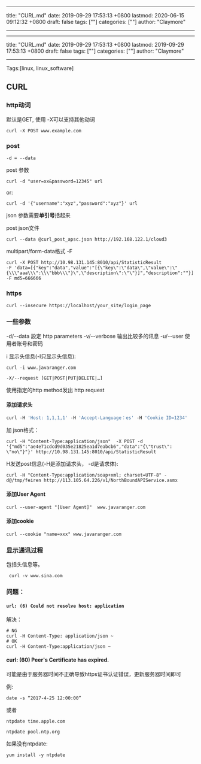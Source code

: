 
---
title: "CURL.md"
date: 2019-09-29 17:53:13 +0800
lastmod: 2020-06-15 09:12:32 +0800
draft: false
tags: [""]
categories: [""]
author: "Claymore"

---

---
title: "CURL.md"
date: 2019-09-29 17:53:13 +0800
lastmod: 2019-09-29 17:53:13 +0800
draft: false
tags: [""]
categories: [""]
author: "Claymore"

---
Tags:[linux, linux_software]

## CURL



### http动词

默认是GET, 使用 -X可以支持其他动词

`curl -X POST www.example.com`



### post

`-d = --data`

post 参数

`curl -d "user=xx&password=12345" url`

or:

`curl -d '{"username":"xyz","password":"xyz"}' url`

json 参数需要**单引号**括起来



post json文件

`curl --data @curl_post_apsc.json http://192.168.122.1/cloud3`



multipart/form-data格式 -F

```
curl -X POST http://10.98.131.145:8010/api/StatisticResult 
-F 'data=[{"key":"data","value":"[{\"key\":\"data\",\"value\":\"{\\\"aaa\\\":\\\"bbb\\\"}\",\"description\":\"\"}]","description":""}]' 
-F md5=666666
```







### https

`curl --insecure https://localhost/your_site/login_page  `







### 一些参数

-d/--data                             設定 http parameters 
-v/--verbose                       输出比较多的讯息
-u/--user                             使用者账号和密码



i 显示头信息(-I只显示头信息):

`curl -i www.javaranger.com`



`-X/--request [GET|POST|PUT|DELETE|…]  `

使用指定的http method发出 http request



#### 添加请求头

```python
curl -H 'Host: 1,1,1,1' -H 'Accept-Language：es' -H 'Cookie ID=1234'
```

加 json格式：

```
curl -H "Content-Type:application/json"  -X POST -d '{"md5":"ae4e71cdcd9d035e21825ea1d7eabcb6","data":"{\"trust\": \"no\"}"}' http://10.98.131.145:8010/api/StatisticResult
```





H发送post信息(-H是添加请求头， -d是请求体):

```
curl -H "Content-Type:application/soap+xml; charset=UTF-8" -d@/tmp/feiren http://113.105.64.226/v1/NorthBoundAPIService.asmx
```



#### 添加User Agent

```
curl --user-agent "[User Agent]"  www.javaranger.com
```



#### 添加cookie

```
curl --cookie "name=xxx" www.javaranger.com
```



### 显示通讯过程

包括头信息等。

` curl -v www.sina.com`





### 问题：

#### ` url: (6) Could not resolve host: application `

解决：

```
# NG
curl -H Content-Type: application/json ~
# OK
curl -H Content-Type:application/json ~
```



#### curl: (60) Peer's Certificate has expired.

可能是由于服务器时间不正确导致https证书认证错误，更新服务器时间即可

例:

`date -s “2017-4-25 12:00:00”`

或者

`ntpdate time.apple.com`

`ntpdate pool.ntp.org`

如果没有ntpdate:

`yum install -y ntpdate`